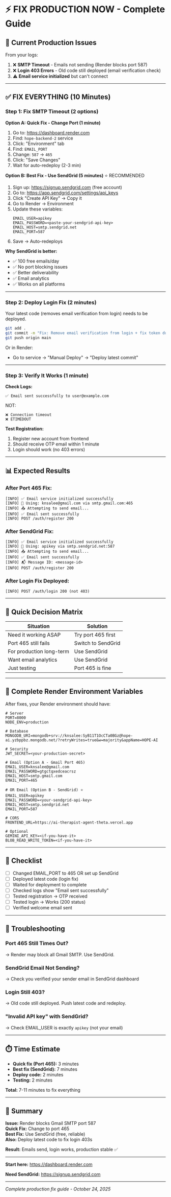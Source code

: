 # ⚡ FIX PRODUCTION NOW - Complete Guide

## 🔴 Current Production Issues

From your logs:
1. ❌ **SMTP Timeout** - Emails not sending (Render blocks port 587)
2. ❌ **Login 403 Errors** - Old code still deployed (email verification check)
3. ⚠️ **Email service initialized** but can't connect

---

## ✅ FIX EVERYTHING (10 Minutes)

### Step 1: Fix SMTP Timeout (2 options)

**Option A: Quick Fix - Change Port (1 minute)**

1. Go to: https://dashboard.render.com
2. Find: `hope-backend-2` service
3. Click: "Environment" tab
4. Find: `EMAIL_PORT`
5. Change: `587` → `465`
6. Click: "Save Changes"
7. Wait for auto-redeploy (2-3 min)

**Option B: Best Fix - Use SendGrid (5 minutes)** ⭐ RECOMMENDED

1. Sign up: https://signup.sendgrid.com (free account)
2. Go to: https://app.sendgrid.com/settings/api_keys
3. Click "Create API Key" → Copy it
4. Go to Render → Environment
5. Update these variables:
   ```
   EMAIL_USER=apikey
   EMAIL_PASSWORD=<paste-your-sendgrid-api-key>
   EMAIL_HOST=smtp.sendgrid.net
   EMAIL_PORT=587
   ```
6. Save → Auto-redeploys

**Why SendGrid is better:**
- ✅ 100 free emails/day
- ✅ No port blocking issues
- ✅ Better deliverability
- ✅ Email analytics
- ✅ Works on all platforms

---

### Step 2: Deploy Login Fix (2 minutes)

Your latest code (removes email verification from login) needs to be deployed.

```bash
git add .
git commit -m "Fix: Remove email verification from login + fix token duplicates"
git push origin main
```

Or in Render:
- Go to service → "Manual Deploy" → "Deploy latest commit"

---

### Step 3: Verify It Works (1 minute)

**Check Logs:**
```
✅ Email sent successfully to user@example.com
```
NOT:
```
❌ Connection timeout
❌ ETIMEDOUT
```

**Test Registration:**
1. Register new account from frontend
2. Should receive OTP email within 1 minute
3. Login should work (no 403 errors)

---

## 📊 Expected Results

### After Port 465 Fix:
```
[INFO] ✅ Email service initialized successfully
[INFO] 📧 Using: knsalee@gmail.com via smtp.gmail.com:465
[INFO] 📤 Attempting to send email...
[INFO] ✅ Email sent successfully
[INFO] POST /auth/register 200
```

### After SendGrid Fix:
```
[INFO] ✅ Email service initialized successfully
[INFO] 📧 Using: apikey via smtp.sendgrid.net:587
[INFO] 📤 Attempting to send email...
[INFO] ✅ Email sent successfully
[INFO] 📬 Message ID: <message-id>
[INFO] POST /auth/register 200
```

### After Login Fix Deployed:
```
[INFO] POST /auth/login 200 (not 403)
```

---

## 🎯 Quick Decision Matrix

| Situation | Solution |
|-----------|----------|
| Need it working ASAP | Try port 465 first |
| Port 465 still fails | Switch to SendGrid |
| For production long-term | Use SendGrid |
| Want email analytics | Use SendGrid |
| Just testing | Port 465 is fine |

---

## 🔧 Complete Render Environment Variables

After fixes, your Render environment should have:

```
# Server
PORT=8000
NODE_ENV=production

# Database
MONGODB_URI=mongodb+srv://knsalee:SyB11T1OcCTa0BGz@hope-ai.yzbppbz.mongodb.net/?retryWrites=true&w=majority&appName=HOPE-AI

# Security
JWT_SECRET=<your-production-secret>

# Email (Option A - Gmail Port 465)
EMAIL_USER=knsalee@gmail.com
EMAIL_PASSWORD=gtgctqxedceacrsz
EMAIL_HOST=smtp.gmail.com
EMAIL_PORT=465

# OR Email (Option B - SendGrid) ⭐
EMAIL_USER=apikey
EMAIL_PASSWORD=<your-sendgrid-api-key>
EMAIL_HOST=smtp.sendgrid.net
EMAIL_PORT=587

# CORS
FRONTEND_URL=https://ai-therapist-agent-theta.vercel.app

# Optional
GEMINI_API_KEY=<if-you-have-it>
BLOB_READ_WRITE_TOKEN=<if-you-have-it>
```

---

## 📝 Checklist

- [ ] Changed EMAIL_PORT to 465 OR set up SendGrid
- [ ] Deployed latest code (login fix)
- [ ] Waited for deployment to complete
- [ ] Checked logs show "Email sent successfully"
- [ ] Tested registration → OTP received
- [ ] Tested login → Works (200 status)
- [ ] Verified welcome email sent

---

## 🐛 Troubleshooting

### Port 465 Still Times Out?
→ Render may block all Gmail SMTP. Use SendGrid.

### SendGrid Email Not Sending?
→ Check you verified your sender email in SendGrid dashboard

### Login Still 403?
→ Old code still deployed. Push latest code and redeploy.

### "Invalid API key" with SendGrid?
→ Check EMAIL_USER is exactly `apikey` (not your email)

---

## ⏱️ Time Estimate

- **Quick fix (Port 465):** 3 minutes
- **Best fix (SendGrid):** 7 minutes
- **Deploy code:** 2 minutes
- **Testing:** 2 minutes

**Total:** 7-11 minutes to fix everything

---

## 🚀 Summary

**Issue:** Render blocks Gmail SMTP port 587  
**Quick Fix:** Change to port 465  
**Best Fix:** Use SendGrid (free, reliable)  
**Also:** Deploy latest code to fix login 403s  

**Result:** Emails send, login works, production stable ✅

---

**Start here:** https://dashboard.render.com

**Need SendGrid:** https://signup.sendgrid.com

---

*Complete production fix guide - October 24, 2025*

